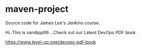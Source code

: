 # maven-project
Source code for James Lee's Jenkins course.

Hi..This is sandipp99....Check out our Latest DevOps PDF book.

https://www.level-up.one/devops-pdf-book
